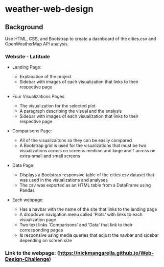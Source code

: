 # weather-web-design

## Background

Use HTML, CSS, and Bootstrap to create a dashboard of the cities.csv and OpenWeatherMap API analysis.

### Website - Latitude

* Landing Page:
    * Explanation of the project
    * Sidebar with images of each visualization that links to their respective page

* Four Visualizations Pages:
    * The visualization for the selected plot
    * A paragraph describing the visual and the analysis
    * Sidebar with images of each visualization that links to their respective page

* Comparisons Page:
    * All of the visualizaitons so they can be easily compared
    * A Bootstrap grid is used for the visualizations that must be two visualizations across on screens medium and large and 1 across on extra-small and small screens

* Data Page:
    * Displays a Bootstrap responsive table of the cities.csv dataset that was used in the visualizations and analyses
    * The csv was exported as an HTML table from a DataFrame using Pandas

* Each webpage:
    * Has a navbar with the name of the site that links to the landing page
    * A dropdown navigation menu called 'Plots' with links to each visualization page
    * Two text links 'Comparisons' and 'Data' that link to their corresponding pages
    * Is responsive using media queries that adjust the navbar and sidebar depending on screen size

### Link to the webpage: (https://nickmangarella.github.io/Web-Design-Challenge)




